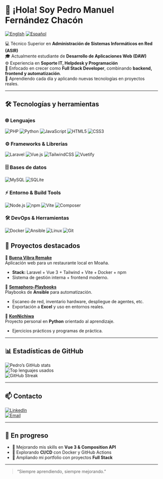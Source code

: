 # 👋 ¡Hola! Soy Pedro Manuel Fernández Chacón

[![English](https://img.shields.io/badge/lang-English-blue)](README.en.md)
[![Español](https://img.shields.io/badge/lang-Español-red)](README.md)

💻 Técnico Superior en **Administración de Sistemas Informáticos en Red (ASIR)**  
🎓 Actualmente estudiante de **Desarrollo de Aplicaciones Web (DAW)**  
⚙️ Experiencia en **Soporte IT, Helpdesk y Programación**  
🚀 Enfocado en crecer como **Full Stack Developer**, combinando **backend, frontend y automatización**.  
🌱 Aprendiendo cada día y aplicando nuevas tecnologías en proyectos reales.

---

## 🛠️ Tecnologías y herramientas

### 🌐 Lenguajes
![PHP](https://img.shields.io/badge/PHP-777BB4?style=for-the-badge&logo=php&logoColor=white)
![Python](https://img.shields.io/badge/Python-3776AB?style=for-the-badge&logo=python&logoColor=white)
![JavaScript](https://img.shields.io/badge/JavaScript-F7DF1E?style=for-the-badge&logo=javascript&logoColor=black)
![HTML5](https://img.shields.io/badge/HTML5-E34F26?style=for-the-badge&logo=html5&logoColor=white)
![CSS3](https://img.shields.io/badge/CSS3-1572B6?style=for-the-badge&logo=css3&logoColor=white)

### ⚙️ Frameworks & Librerías
![Laravel](https://img.shields.io/badge/Laravel-FF2D20?style=for-the-badge&logo=laravel&logoColor=white)
![Vue.js](https://img.shields.io/badge/Vue.js-4FC08D?style=for-the-badge&logo=vue.js&logoColor=white)
![TailwindCSS](https://img.shields.io/badge/TailwindCSS-06B6D4?style=for-the-badge&logo=tailwind-css&logoColor=white)
![Vuetify](https://img.shields.io/badge/Vuetify-1867C0?style=for-the-badge&logo=vuetify&logoColor=white)

### 🗄️ Bases de datos
![MySQL](https://img.shields.io/badge/MySQL-4479A1?style=for-the-badge&logo=mysql&logoColor=white)
![SQLite](https://img.shields.io/badge/SQLite-003B57?style=for-the-badge&logo=sqlite&logoColor=white)

### ⚡ Entorno & Build Tools
![Node.js](https://img.shields.io/badge/Node.js-339933?style=for-the-badge&logo=nodedotjs&logoColor=white)
![npm](https://img.shields.io/badge/npm-CB3837?style=for-the-badge&logo=npm&logoColor=white)
![Vite](https://img.shields.io/badge/Vite-646CFF?style=for-the-badge&logo=vite&logoColor=white)
![Composer](https://img.shields.io/badge/Composer-885630?style=for-the-badge&logo=composer&logoColor=white)

### 🛠️ DevOps & Herramientas
![Docker](https://img.shields.io/badge/Docker-2496ED?style=for-the-badge&logo=docker&logoColor=white)
![Ansible](https://img.shields.io/badge/Ansible-EE0000?style=for-the-badge&logo=ansible&logoColor=white)
![Linux](https://img.shields.io/badge/Linux-FCC624?style=for-the-badge&logo=linux&logoColor=black)
![Git](https://img.shields.io/badge/Git-F05032?style=for-the-badge&logo=git&logoColor=white)

## 🚀 Proyectos destacados

🔹 [**Buena Vibra Remake**](https://github.com/PedferRodeira1/BuenaVibraRemake)  
Aplicación web para un restaurante local en Moaña.  
- **Stack:** Laravel + Vue 3 + Tailwind + Vite + Docker + npm  
- Sistema de gestión interna + frontend moderno.  

🔹 [**Semaphoro-Playbooks**](https://github.com/PedferRodeira1/Semaphoro-Playbooks)  
Playbooks de **Ansible** para automatización.  
- Escaneo de red, inventario hardware, despliegue de agentes, etc.  
- Exportación a **Excel** y uso en entornos reales.  

🔹 [**KonNichiwa**](https://github.com/PedferRodeira1/KonNichiwa)  
Proyecto personal en **Python** orientado al aprendizaje.  
- Ejercicios prácticos y programas de práctica.  

---

## 📊 Estadísticas de GitHub

![Pedro’s GitHub stats](https://github-readme-stats.vercel.app/api?username=PedroSwagf&show_icons=true&theme=tokyonight)  
![Top lenguajes usados](https://github-readme-stats.vercel.app/api/top-langs/?username=PedroSwagf&layout=compact&theme=tokyonight)  
![GitHub Streak](https://streak-stats.demolab.com?user=PedroSwagf&theme=tokyonight&hide_border=true)

---

## 📫 Contacto

[![LinkedIn](https://img.shields.io/badge/LinkedIn-0A66C2?style=for-the-badge&logo=linkedin&logoColor=white)](https://www.linkedin.com/in/pedrofernandezch/)  
[![Email](https://img.shields.io/badge/Email-D14836?style=for-the-badge&logo=gmail&logoColor=white)](mailto:pfernandezch02@gmail.com)

---

## 🧭 En progreso

- 🔹 Mejorando mis skills en **Vue 3 & Composition API**  
- 🔹 Explorando **CI/CD** con Docker y GitHub Actions  
- 🔹 Ampliando mi portfolio con proyectos **Full Stack**  

---

> “Siempre aprendiendo, siempre mejorando.”
